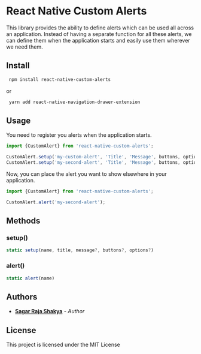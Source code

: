 # React Native Custom Alerts

This library provides the ability to define alerts which can be used all across an application. Instead of having a separate function for all these alerts, we can define them when the application starts and easily use them wherever we need them.

## Install

```sh
 npm install react-native-custom-alerts
```

or

```sh
 yarn add react-native-navigation-drawer-extension
```

## Usage

You need to register you alerts when the application starts.

```js
import {CustomAlert} from 'react-native-custom-alerts';

CustomAlert.setup('my-custom-alert', 'Title', 'Message', buttons, options);
CustomAlert.setup('my-second-alert', 'Title', 'Message', buttons, options);
```

Now, you can place the alert you want to show elsewhere in your application.

```js
import {CustomAlert} from 'react-native-custom-alerts';

CustomAlert.alert('my-second-alert');
```

## Methods

### setup()

```js
static setup(name, title, message?, buttons?, options?)
```

### alert()

```js
static alert(name)
```

## Authors

- [**Sagar Raja Shakya**](https://github.com/thesagarshakya) - _Author_

## License

This project is licensed under the MIT License
